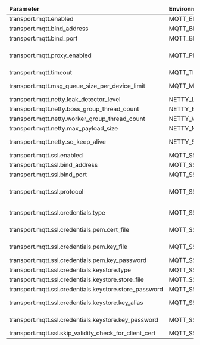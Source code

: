 <table>
  <thead>
      <tr>
          <td style="width: 25%"><b>Parameter</b></td><td style="width: 30%"><b>Environment Variable</b></td><td style="width: 15%"><b>Default Value</b></td><td style="width: 30%"><b>Description</b></td>
      </tr>
  </thead>
  <tbody>
      <tr>
          <td>transport.mqtt.enabled</td>
          <td>MQTT_ENABLED</td>
          <td>true</td>
          <td>Enable/disable mqtt transport protocol</td>
      </tr>
      <tr>
          <td>transport.mqtt.bind_address</td>
          <td>MQTT_BIND_ADDRESS</td>
          <td>0.0.0.0</td>
          <td>MQTT bind address</td>
      </tr>
      <tr>
          <td>transport.mqtt.bind_port</td>
          <td>MQTT_BIND_PORT</td>
          <td>1883</td>
          <td>MQTT bind port</td>
      </tr>
      <tr>
          <td>transport.mqtt.proxy_enabled</td>
          <td>MQTT_PROXY_PROTOCOL_ENABLED</td>
          <td>false</td>
          <td>Enable proxy protocol support. Disabled by default. If enabled, supports both v1 and v2. Useful to get the real IP address of the client in the logs and for rate limits.</td>
      </tr>
      <tr>
          <td>transport.mqtt.timeout</td>
          <td>MQTT_TIMEOUT</td>
          <td>10000</td>
          <td>MQTT processing timeout in milliseconds</td>
      </tr>
      <tr>
          <td>transport.mqtt.msg_queue_size_per_device_limit</td>
          <td>MQTT_MSG_QUEUE_SIZE_PER_DEVICE_LIMIT</td>
          <td>100</td>
          <td>Messages await in the queue before device connected state. This limit works on low level before TenantProfileLimits mechanism</td>
      </tr>
      <tr>
          <td>transport.mqtt.netty.leak_detector_level</td>
          <td>NETTY_LEAK_DETECTOR_LVL</td>
          <td>DISABLED</td>
          <td>Netty leak detector level</td>
      </tr>
      <tr>
          <td>transport.mqtt.netty.boss_group_thread_count</td>
          <td>NETTY_BOSS_GROUP_THREADS</td>
          <td>1</td>
          <td>Netty BOSS threads count</td>
      </tr>
      <tr>
          <td>transport.mqtt.netty.worker_group_thread_count</td>
          <td>NETTY_WORKER_GROUP_THREADS</td>
          <td>12</td>
          <td>Netty worker threads count</td>
      </tr>
      <tr>
          <td>transport.mqtt.netty.max_payload_size</td>
          <td>NETTY_MAX_PAYLOAD_SIZE</td>
          <td>65536</td>
          <td>Max payload size in bytes</td>
      </tr>
      <tr>
          <td>transport.mqtt.netty.so_keep_alive</td>
          <td>NETTY_SO_KEEPALIVE</td>
          <td>false</td>
          <td>Enables TCP keepalive. This means that TCP starts sending keepalive probes when a connection is idle for some time</td>
      </tr>
      <tr>
          <td>transport.mqtt.ssl.enabled</td>
          <td>MQTT_SSL_ENABLED</td>
          <td>false</td>
          <td>Enable/disable SSL support</td>
      </tr>
      <tr>
          <td>transport.mqtt.ssl.bind_address</td>
          <td>MQTT_SSL_BIND_ADDRESS</td>
          <td>0.0.0.0</td>
          <td>MQTT SSL bind address</td>
      </tr>
      <tr>
          <td>transport.mqtt.ssl.bind_port</td>
          <td>MQTT_SSL_BIND_PORT</td>
          <td>8883</td>
          <td>MQTT SSL bind port</td>
      </tr>
      <tr>
          <td>transport.mqtt.ssl.protocol</td>
          <td>MQTT_SSL_PROTOCOL</td>
          <td>TLSv1.2</td>
          <td>SSL protocol: See https://docs.oracle.com/en/java/javase/11/docs/specs/security/standard-names.html#sslcontext-algorithms</td>
      </tr>
      <tr>
          <td>transport.mqtt.ssl.credentials.type</td>
          <td>MQTT_SSL_CREDENTIALS_TYPE</td>
          <td>PEM</td>
          <td>Server credentials type (PEM - pem certificate file; KEYSTORE - java keystore)</td>
      </tr>
      <tr>
          <td>transport.mqtt.ssl.credentials.pem.cert_file</td>
          <td>MQTT_SSL_PEM_CERT</td>
          <td>mqttserver.pem</td>
          <td>Path to the server certificate file (holds server certificate or certificate chain, may include server private key)</td>
      </tr>
      <tr>
          <td>transport.mqtt.ssl.credentials.pem.key_file</td>
          <td>MQTT_SSL_PEM_KEY</td>
          <td>mqttserver_key.pem</td>
          <td>Path to the server certificate private key file. Optional by default. Required if the private key is not present in server certificate file</td>
      </tr>
      <tr>
          <td>transport.mqtt.ssl.credentials.pem.key_password</td>
          <td>MQTT_SSL_PEM_KEY_PASSWORD</td>
          <td>server_key_password</td>
          <td>Server certificate private key password (optional)</td>
      </tr>
      <tr>
          <td>transport.mqtt.ssl.credentials.keystore.type</td>
          <td>MQTT_SSL_KEY_STORE_TYPE</td>
          <td>JKS</td>
          <td>Type of the key store (JKS or PKCS12)</td>
      </tr>
      <tr>
          <td>transport.mqtt.ssl.credentials.keystore.store_file</td>
          <td>MQTT_SSL_KEY_STORE</td>
          <td>mqttserver.jks</td>
          <td>Path to the key store that holds the SSL certificate</td>
      </tr>
      <tr>
          <td>transport.mqtt.ssl.credentials.keystore.store_password</td>
          <td>MQTT_SSL_KEY_STORE_PASSWORD</td>
          <td>server_ks_password</td>
          <td>Password used to access the key store</td>
      </tr>
      <tr>
          <td>transport.mqtt.ssl.credentials.keystore.key_alias</td>
          <td>MQTT_SSL_KEY_ALIAS</td>
          <td></td>
          <td>Optional alias of the private key; If not set, the platform will load the first private key from the keystore</td>
      </tr>
      <tr>
          <td>transport.mqtt.ssl.credentials.keystore.key_password</td>
          <td>MQTT_SSL_KEY_PASSWORD</td>
          <td>server_key_password</td>
          <td>Optional password to access the private key. If not set, the platform will attempt to load the private keys that are not protected with the password</td>
      </tr>
      <tr>
          <td>transport.mqtt.ssl.skip_validity_check_for_client_cert</td>
          <td>MQTT_SSL_SKIP_VALIDITY_CHECK_FOR_CLIENT_CERT</td>
          <td>false</td>
          <td>Skip certificate validity check for client certificates</td>
      </tr>
  </tbody>
</table>
